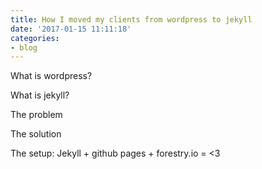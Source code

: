 ```yaml
---
title: How I moved my clients from wordpress to jekyll
date: '2017-01-15 11:11:18'
categories:
- blog
---
```

What is wordpress?

What is jekyll?

The problem

The solution

The setup: Jekyll + github pages + forestry.io = <3

